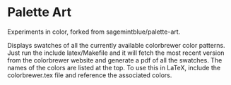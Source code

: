 # Palette Art

Experiments in color, forked from sagemintblue/palette-art.

Displays swatches of all the currently available colorbrewer color
patterns. Just run the include latex/Makefile and it will fetch the
most recent version from the colorbrewer website and generate a pdf of
all the swatches. The names of the colors are listed at the top. To
use this in LaTeX, include the colorbrewer.tex file and reference the
associated colors.
